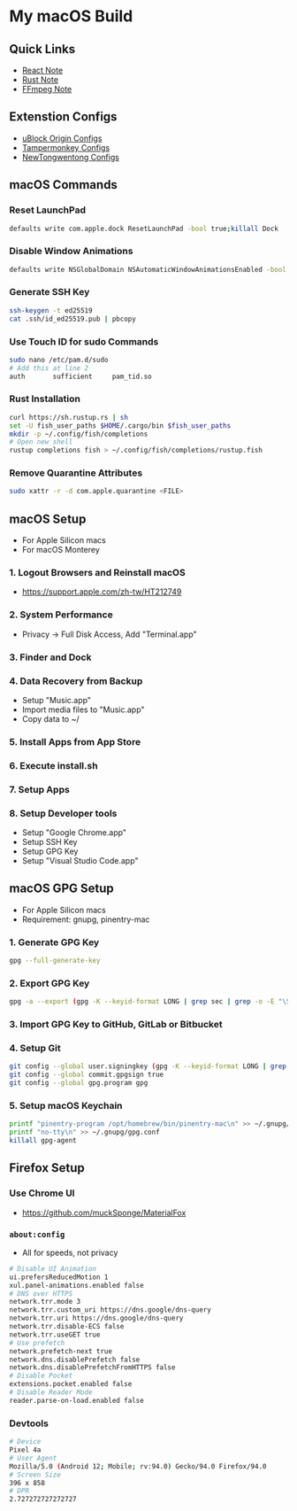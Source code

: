 # My macOS Build

## Quick Links

- [React Note](react/README.md)
- [Rust Note](rust/README.md)
- [FFmpeg Note](ffmpeg/README.md)

## Extenstion Configs

- [uBlock Origin Configs](https://raw.githubusercontent.com/Florencea/my-macos-build/main/configs/ublock-advanced.txt)
- [Tampermonkey Configs](https://github.com/Florencea/my-macos-build/raw/main/configs/tampermonkey-backup.txt)
- [NewTongwentong Configs](https://github.com/Florencea/my-macos-build/raw/main/configs/tongwentang-pref.json)

## macOS Commands

### Reset LaunchPad

```bash
defaults write com.apple.dock ResetLaunchPad -bool true;killall Dock
```

### Disable Window Animations

```bash
defaults write NSGlobalDomain NSAutomaticWindowAnimationsEnabled -bool NO
```

### Generate SSH Key

```bash
ssh-keygen -t ed25519
cat .ssh/id_ed25519.pub | pbcopy
```

### Use Touch ID for sudo Commands

```bash
sudo nano /etc/pam.d/sudo
# Add this at line 2
auth       sufficient     pam_tid.so
```

### Rust Installation

```bash
curl https://sh.rustup.rs | sh
set -U fish_user_paths $HOME/.cargo/bin $fish_user_paths
mkdir -p ~/.config/fish/completions
# Open new shell
rustup completions fish > ~/.config/fish/completions/rustup.fish
```

### Remove Quarantine Attributes

```bash
sudo xattr -r -d com.apple.quarantine <FILE>
```

## macOS Setup

- For Apple Silicon macs
- For macOS Monterey

### 1. Logout Browsers and Reinstall macOS

- <https://support.apple.com/zh-tw/HT212749>

### 2. System Performance

- Privacy -> Full Disk Access, Add "Terminal.app"

### 3. Finder and Dock

### 4. Data Recovery from Backup

- Setup "Music.app"
- Import media files to "Music.app"
- Copy data to ~/

### 5. Install Apps from App Store

### 6. Execute install.sh

### 7. Setup Apps

### 8. Setup Developer tools

- Setup "Google Chrome.app"
- Setup SSH Key
- Setup GPG Key
- Setup "Visual Studio Code.app"

## macOS GPG Setup

- For Apple Silicon macs
- Requirement: gnupg, pinentry-mac

### 1. Generate GPG Key

```bash
gpg --full-generate-key
```

### 2. Export GPG Key

```bash
gpg -a --export (gpg -K --keyid-format LONG | grep sec | grep -o -E "\S{16}\s") | pbcopy
```

### 3. Import GPG Key to GitHub, GitLab or Bitbucket

### 4. Setup Git

```bash
git config --global user.signingkey (gpg -K --keyid-format LONG | grep sec | grep -o -E "\S{16}\s")
git config --global commit.gpgsign true
git config --global gpg.program gpg
```

### 5. Setup macOS Keychain

```bash
printf "pinentry-program /opt/homebrew/bin/pinentry-mac\n" >> ~/.gnupg/gpg-agent.conf
printf "no-tty\n" >> ~/.gnupg/gpg.conf
killall gpg-agent
```

## Firefox Setup

### Use Chrome UI

- <https://github.com/muckSponge/MaterialFox>

### `about:config`

- All for speeds, not privacy

```bash
# Disable UI Animation
ui.prefersReducedMotion 1
xul.panel-animations.enabled false
# DNS over HTTPS
network.trr.mode 3
network.trr.custom_uri https://dns.google/dns-query
network.trr.uri https://dns.google/dns-query
network.trr.disable-ECS false
network.trr.useGET true
# Use prefetch
network.prefetch-next true
network.dns.disablePrefetch false
network.dns.disablePrefetchFromHTTPS false
# Disable Pocket
extensions.pocket.enabled false
# Disable Reader Mode
reader.parse-on-load.enabled false
```

### Devtools

```bash
# Device
Pixel 4a
# User Agent
Mozilla/5.0 (Android 12; Mobile; rv:94.0) Gecko/94.0 Firefox/94.0
# Screen Size
396 x 858
# DPR
2.727272727272727
```
